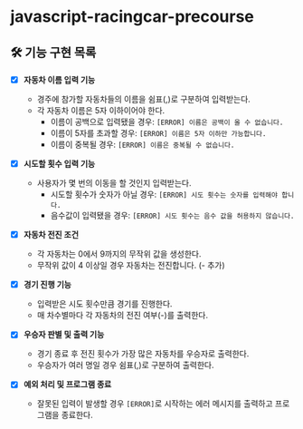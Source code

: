 # javascript-racingcar-precourse

## 🛠️ 기능 구현 목록

- [x] **자동차 이름 입력 기능**

  - 경주에 참가할 자동차들의 이름을 쉼표(,)로 구분하여 입력받는다.
  - 각 자동차 이름은 5자 이하이어야 한다.
    - 이름이 공백으로 입력됐을 경우: `[ERROR] 이름은 공백이 올 수 없습니다.`
    - 이름이 5자를 초과할 경우: `[ERROR] 이름은 5자 이하만 가능합니다.`
    - 이름이 중복될 경우: `[ERROR] 이름은 중복될 수 없습니다.`

- [x] **시도할 횟수 입력 기능**

  - 사용자가 몇 번의 이동을 할 것인지 입력받는다.
    - 시도할 횟수가 숫자가 아닐 경우: `[ERROR] 시도 횟수는 숫자를 입력해야 합니다.`
    - 음수값이 입력됐을 경우: `[ERROR] 시도 횟수는 음수 값을 허용하지 않습니다.`

- [x] **자동차 전진 조건**

  - 각 자동차는 0에서 9까지의 무작위 값을 생성한다.
  - 무작위 값이 4 이상일 경우 자동차는 전진합니다. (- 추가)

- [x] **경기 진행 기능**

  - 입력받은 시도 횟수만큼 경기를 진행한다.
  - 매 차수별마다 각 자동차의 전진 여부(-)를 출력한다.

- [x] **우승자 판별 및 출력 기능**

  - 경기 종료 후 전진 횟수가 가장 많은 자동차를 우승자로 출력한다.
  - 우승자가 여러 명일 경우 쉼표(,)로 구분하여 출력한다.

- [x] **예외 처리 및 프로그램 종료**
  - 잘못된 입력이 발생할 경우 `[ERROR]`로 시작하는 에러 메시지를 출력하고 프로그램을 종료한다.
